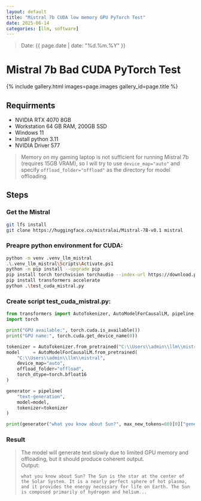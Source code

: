 ```yaml
---
layout: default
title: "Mistral 7b CUDA low memory GPU PyTorch Test"
date: 2025-06-14
categories: [llm, software]
---
```

> Date: {{ page.date | date: "%d.%m.%Y" }}  

# Mistral 7b Bad CUDA PyTorch Test 

{% include gallery.html images=page.images gallery_id=page.title %}

## Requirments 
- NVIDIA RTX 4070 8GB
- Workstation 64 GB RAM, 200GB SSD
- Windows 11
- Install python 3.11
- NVIDIA Driver 577

> Memory on my gaming laptop is not sufficient for running Mistral 7b (requires 15GB VRAM), so I will try to use `device_map="auto"` and specify `offload_folder="offload"` as the directory for model offloading.

## Steps

### Get the Mistral
```bash
git lfs install
git clone https://huggingface.co/mistralai/Mistral-7B-v0.1 mistral
```
### Preapre python environment for CUDA:
```bash
python -m venv .venv_llm_mistral
.\.venv_llm_mistral\Scripts\Activate.ps1
python -m pip install --upgrade pip
pip install torch torchvision torchaudio --index-url https://download.pytorch.org/whl/cu128
pip install transformers accelerate
python .\test_cuda_mistral.py
```
### Create script test_cuda_mistral.py:

```python
from transformers import AutoTokenizer, AutoModelForCausalLM, pipeline
import torch

print("GPU available:", torch.cuda.is_available())
print("GPU name:", torch.cuda.get_device_name(0))

tokenizer = AutoTokenizer.from_pretrained("C:\\Users\\admin\\llm\\mistral")
model     = AutoModelForCausalLM.from_pretrained(
    "C:\\Users\\admin\\llm\\mistral",
    device_map="auto",
    offload_folder="offload",
    torch_dtype=torch.bfloat16
)

generator = pipeline(
    "text-generation",
    model=model,
    tokenizer=tokenizer
)

print(generator("what you know about Sun?", max_new_tokens=60)[0]["generated_text"])
```
### Result
> The model will generate text slowly due to limited GPU memory and offloading, but it should produce coherent output.  
> Output:
> ```
> what you know about Sun? The Sun is the star at the center of the Solar System. It is a nearly perfect sphere of hot plasma, and it provides the energy necessary for life on Earth. The Sun is composed primarily of hydrogen and helium...
> ```
